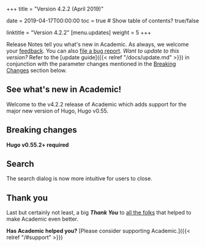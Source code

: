 +++
title = "Version 4.2.2 (April 2019)"

date = 2019-04-17T00:00:00
toc = true  # Show table of contents? true/false

linktitle = "Version 4.2.2"
[menu.updates]
  weight = 5
+++

Release Notes tell you what's new in Academic. As always, we welcome your [feedback](https://github.com/gcushen/hugo-academic/issues). You can also [file a bug report](https://github.com/gcushen/hugo-academic/issues). *Want to update to this version?* Refer to the [update guide]({{< relref "/docs/update.md" >}}) in conjunction with the parameter changes mentioned in the [Breaking Changes](#breaking-changes) section below.

## See what's new in Academic!

Welcome to the v4.2.2 release of Academic which adds support for the major new version of Hugo, Hugo v0.55.

## Breaking changes

**Hugo v0.55.2+ required**

## Search

The search dialog is now more intuitive for users to close.

## Thank you

Last but certainly not least, a big **_Thank You_** to [all the folks](https://github.com/gcushen/hugo-academic/graphs/contributors) that helped to make Academic even better.

**Has Academic helped you?** [Please consider supporting Academic.]({{< relref "/#support" >}})

